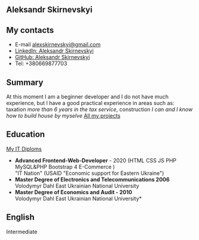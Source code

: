 ## Aleksandr Skirnevskyi
## My contacts
- E-mail alexskirnevskyi@gmail.com
- [LinkedIn: Aleksandr Skirnevskyi](https://www.linkedin.com/in/aleksandr-skirnevskyi-4b61351b7/)
- [GitHub: Aleksandr Skirnevskyi](https://github.com/SkirnevskyiAleksandr)
- Tel: +380669877703
## Summary
  At this moment I am a beginner developer and I do not have much experience, but I have a good practical
  experience in areas such as: taxation *more than 6 years in the tax service*, construction *I can and I know how to build
house by myselve*
  [All my projects](https://github.com/SkirnevskyiAleksandr)
## Education
  [My IT Diploms](https://drive.google.com/drive/folders/1N0gMHUQI5fvMuNIPcSsrlgcdhfy7Uerg)
- **Advanced Frontend-Web-Developer** - 2020 (HTML CSS JS PHP MySQL&PHP Bootstrap 4 E-Commerce )  
    "IT Nation" (USAID "Economic support for Eastern Ukraine")
- **Master Degree of Electronics and Telecommunications 2006**  
    Volodymyr Dahl East Ukrainian National University
- **Master Degree of Economics and Audit - 2010**  
    Volodymyr Dahl East Ukrainian National University*
## English
  Intermediate 
